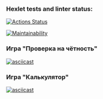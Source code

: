 ### Hexlet tests and linter status:
[![Actions Status](https://github.com/Street1g/frontend-project-44/workflows/hexlet-check/badge.svg)](https://github.com/Street1g/frontend-project-44/actions)

[![Maintainability](https://api.codeclimate.com/v1/badges/d89938ad7010c4e9c108/maintainability)](https://codeclimate.com/github/Street1g/frontend-project-44/maintainability)

### Игра "Проверка на чётность"
[![asciicast](https://asciinema.org/a/zu9djWfmkIDeDIUfeiSV1xoAW.svg)](https://asciinema.org/a/zu9djWfmkIDeDIUfeiSV1xoAW)

### Игра "Калькулятор"
[![asciicast](https://asciinema.org/a/HjgMTRUt41gb6XBz9IGOl8vv3.svg)](https://asciinema.org/a/HjgMTRUt41gb6XBz9IGOl8vv3)